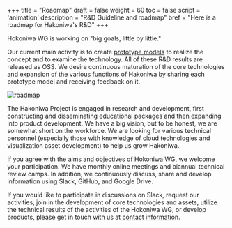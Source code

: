+++
title = "Roadmap"
draft = false
weight = 60
toc = false
script = 'animation'
description = "R&D Guideline and roadmap"
bref = "Here is a roadmap for Hakoniwa's R&D"
+++

Hokoniwa WG is working on "big goals, little by little."

Our current main activity is to create [prototype models](/hakoniwa/en/prototypes) to realize the concept and to examine the technology.
All of these R&D results are released as OSS.
We desire continuous maturation of the core technologies and expansion of the various functions of Hakoniwa by sharing each prototype model and receiving feedback on it.

![roadmap](/hakoniwa/img/docs/roadmap1.png)

The Hakoniwa Project is engaged in research and development, first constructing and disseminating educational packages and then expanding into product development.
We have a big vision, but to be honest, we are somewhat short on the workforce.
We are looking for various technical personnel (especially those with knowledge of cloud technologies and visualization asset development) to help us grow Hakoniwa.

If you agree with the aims and objectives of Hokoniwa WG, we welcome your participation. 
We have monthly online meetings and biannual technical review camps.
In addition, we continuously discuss, share and develop information using Slack, GitHub, and Google Drive.

If you would like to participate in discussions on Slack, request our activities, join in the development of core technologies and assets, utilize the technical results of the activities of the Hokoniwa WG, or develop products, please get in touch with us at [contact information](/hakoniwa/en/contact/). 